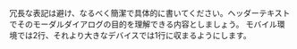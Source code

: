 冗長な表記は避け、なるべく簡潔で具体的に書いてください。ヘッダーテキストでそのモーダルダイアログの目的を理解できる内容としましょう。
モバイル環境では2行、それより大きなデバイスでは1行に収まるようにします。